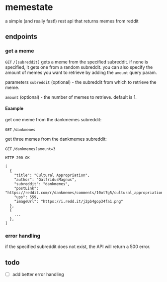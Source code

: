 # memestate

a simple (and really fast!) rest api that returns memes from reddit

## endpoints


### get a meme
`GET` `/[subreddit]`
gets a meme from the specified subreddit. if none is specified, it gets one from a random subreddit. you can also specify the amount of memes you want to retrieve by adding the `amount` query param.

parameters
`subreddit` (optional) - the subreddit from which to retrieve the meme.

`amount` (optional) - the number of memes to retrieve. default is 1.

#### Example
get one meme from the dankmemes subreddit:

`GET` `/dankmemes`

get three memes from the dankmemes subreddit:

`GET` `/dankmemes?amount=3`

```
HTTP 200 OK

[
  {
    "title": "Cultural Appropriation",
    "author": "GalfridusMagnus",
    "subreddit": "dankmemes",
    "postLink": "https://reddit.com/r/dankmemes/comments/10ot7g5/cultural_appropriation/",
    "ups": 559,
    "imageUrl": "https://i.redd.it/j2pb4gop34fa1.png"
  },
  {
    ...
  },
]
```
### error handling
if the specified subreddit does not exist, the API will return a 500 error.

## todo
- [ ] add better error handling